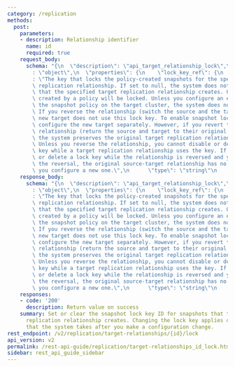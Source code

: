 ```yaml
---
category: /replication
methods:
  post:
    parameters:
    - description: Relationship identifier
      name: id
      required: true
    request_body:
      schema: "{\n  \"description\": \"api_target_relationship_lock\",\n  \"type\"\
        : \"object\",\n  \"properties\": {\n    \"lock_key_ref\": {\n      \"description\"\
        : \"The key that locks the policy-created snapshots for the specified target\
        \ replication relationship. If set to null, the system does not lock the snapshots\
        \ that the specified target replication relationship creates. Only snapshots\
        \ created by a policy will be locked. Unless you configure an expiration on\
        \ the snapshot policy on the target cluster, the system does not lock snapshots.\
        \ If you reverse the relationship (switch the source and the target), the\
        \ new target does not use this lock key. To enable snapshot locking, you must\
        \ configure the new target separately. However, if you revert the reversed\
        \ relationship (return the source and target to their original assignments),\
        \ the system preserves the original target replication relationship lock key.\
        \ Unless you reverse the relationship, you cannot disable or delete a lock\
        \ key while a target replication relationship uses the key. If you disable\
        \ or delete a lock key while the relationship is reversed and you then revert\
        \ the reversal, the original source-target relationship has no lock key until\
        \ you configure a new one.\",\n      \"type\": \"string\"\n    }\n  }\n}"
    response_body:
      schema: "{\n  \"description\": \"api_target_relationship_lock\",\n  \"type\"\
        : \"object\",\n  \"properties\": {\n    \"lock_key_ref\": {\n      \"description\"\
        : \"The key that locks the policy-created snapshots for the specified target\
        \ replication relationship. If set to null, the system does not lock the snapshots\
        \ that the specified target replication relationship creates. Only snapshots\
        \ created by a policy will be locked. Unless you configure an expiration on\
        \ the snapshot policy on the target cluster, the system does not lock snapshots.\
        \ If you reverse the relationship (switch the source and the target), the\
        \ new target does not use this lock key. To enable snapshot locking, you must\
        \ configure the new target separately. However, if you revert the reversed\
        \ relationship (return the source and target to their original assignments),\
        \ the system preserves the original target replication relationship lock key.\
        \ Unless you reverse the relationship, you cannot disable or delete a lock\
        \ key while a target replication relationship uses the key. If you disable\
        \ or delete a lock key while the relationship is reversed and you then revert\
        \ the reversal, the original source-target relationship has no lock key until\
        \ you configure a new one.\",\n      \"type\": \"string\"\n    }\n  }\n}"
    responses:
    - code: '200'
      description: Return value on success
    summary: Set or clear the snapshot lock key ID for snapshots that this target
      replication relationship creates. Changing the lock key applies only to snapshots
      that the system takes after you make a configuration change.
rest_endpoint: /v2/replication/target-relationships/{id}/lock
api_version: v2
permalink: /rest-api-guide/replication/target-relationships_id_lock.html
sidebar: rest_api_guide_sidebar
---
```

